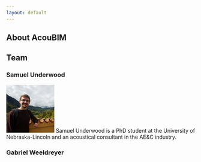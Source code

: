 ```yaml
---
layout: default
---
```


## About AcouBIM

## Team

### Samuel Underwood
<img src="assets/images/SHU profile.jpg" alt="Avatar" class="avatar">
Samuel Underwood is a PhD student at the University of Nebraska-Lincoln and an acoustical consultant in the AE&C industry.

### Gabriel Weeldreyer
